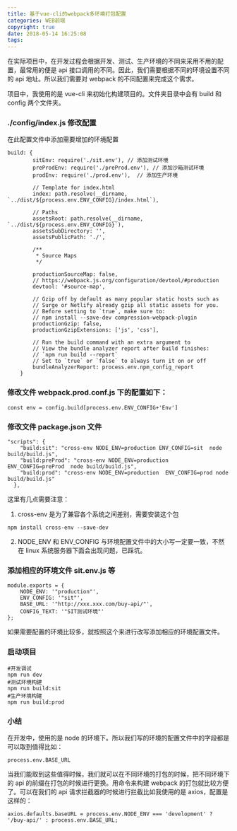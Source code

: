 ```yaml
---
title: 基于vue-cli的webpack多环境打包配置
categories: WEB前端
copyright: true
date: 2018-05-14 16:25:08
tags:
---
```


在实际项目中，在开发过程会根据开发、测试、生产环境的不同来采用不用的配置，最常用的便是 api 接口调用的不同。因此，我们需要根据不同的环境设置不同的 api 地址。所以我们需要对 webpack 的不同配置来完成这个需求。<!--more-->

项目中，我使用的是 vue-cli 来初始化构建项目的。文件夹目录中会有 build 和 config 两个文件夹。

### ./config/index.js 修改配置

在此配置文件中添加需要增加的环境配置

```
build: {
        sitEnv: require('./sit.env'), // 添加测试环境
        preProdEnv: require('./preProd.env'), // 添加沙箱测试环境
        prodEnv: require('./prod.env'),  // 添加生产环境

        // Template for index.html
        index: path.resolve(__dirname, `../dist/${process.env.ENV_CONFIG}/index.html`),

        // Paths
        assetsRoot: path.resolve(__dirname, `../dist/${process.env.ENV_CONFIG}`),
        assetsSubDirectory: '',
        assetsPublicPath: './',

        /**
         * Source Maps
         */

        productionSourceMap: false,
        // https://webpack.js.org/configuration/devtool/#production
        devtool: '#source-map',

        // Gzip off by default as many popular static hosts such as
        // Surge or Netlify already gzip all static assets for you.
        // Before setting to `true`, make sure to:
        // npm install --save-dev compression-webpack-plugin
        productionGzip: false,
        productionGzipExtensions: ['js', 'css'],

        // Run the build command with an extra argument to
        // View the bundle analyzer report after build finishes:
        // `npm run build --report`
        // Set to `true` or `false` to always turn it on or off
        bundleAnalyzerReport: process.env.npm_config_report
    }
```

### 修改文件 webpack.prod.conf.js 下的配置如下：

```
const env = config.build[process.env.ENV_CONFIG+'Env']
```

### 修改文件 package.json 文件

```
"scripts": {
    "build:sit": "cross-env NODE_ENV=production ENV_CONFIG=sit  node build/build.js",
    "build:preProd": "cross-env NODE_ENV=production  ENV_CONFIG=preProd  node build/build.js",
    "build:prod": "cross-env NODE_ENV=production  ENV_CONFIG=prod node build/build.js"
  },
```

这里有几点需要注意：

1.  cross-env 是为了兼容各个系统之间差别，需要安装这个包

```
npm install cross-env --save-dev
```

2.  NODE_ENV 和 ENV_CONFIG 与环境配置文件中的大小写一定要一致，不然在 linux 系统服务器下面会出现问题，已踩坑。

### 添加相应的环境文件 sit.env.js 等

```
module.exports = {
    NODE_ENV: '"production"',
    ENV_CONFIG: '"sit"',
    BASE_URL: '"http://xxx.xxx.com/buy-api/"',
    CONFIG_TEXT: '"SIT测试环境"'
};
```

如果需要配置的环境比较多，就按照这个来进行改写添加相应的环境配置文件。

### 启动项目

```
#开发调试
npm run dev
#测试环境构建
npm run build:sit
#生产环境构建
npm run build:prod
```

### 小结

在开发中，使用的是 node 的环境下。所以我们写的环境的配置文件中的字段都是可以取到值得比如：

```
process.env.BASE_URL
```

当我们能取到这些值得时候，我们就可以在不同环境的打包的时候，把不同环境下的 api 的前缀在打包的时候进行更换。用命令来构建 webpack 的打包就比较方便了。可以在我们的 api 请求拦截器的时候进行拦截比如我使用的是 axios，配置是这样的：

```
axios.defaults.baseURL = process.env.NODE_ENV === 'development' ? '/buy-api/' : process.env.BASE_URL;
```
